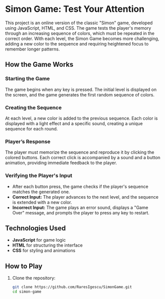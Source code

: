 # Simon Game: Test Your Attention

This project is an online version of the classic "Simon" game, developed using JavaScript, HTML, and CSS. The game tests the player's memory through an increasing sequence of colors, which must be repeated in the correct order. With each level, the Simon Game becomes more challenging, adding a new color to the sequence and requiring heightened focus to remember longer patterns.

## How the Game Works

### Starting the Game
The game begins when any key is pressed. The initial level is displayed on the screen, and the game generates the first random sequence of colors.

### Creating the Sequence
At each level, a new color is added to the previous sequence. Each color is displayed with a light effect and a specific sound, creating a unique sequence for each round.

### Player’s Response
The player must memorize the sequence and reproduce it by clicking the colored buttons. Each correct click is accompanied by a sound and a button animation, providing immediate feedback to the player.

### Verifying the Player's Input
- After each button press, the game checks if the player's sequence matches the generated one.
- **Correct Input:** The player advances to the next level, and the sequence is extended with a new color.
- **Incorrect Input:** The game plays an error sound, displays a "Game Over" message, and prompts the player to press any key to restart.

## Technologies Used
- **JavaScript** for game logic
- **HTML** for structuring the interface
- **CSS** for styling and animations

## How to Play
1. Clone the repository:
   ```bash
   git clone https://github.com/RaresIgescu/SimonGame.git
   cd simon-game
